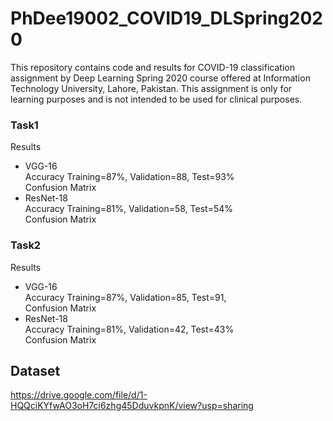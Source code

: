 # PhDee19002_COVID19_DLSpring2020
This repository contains code and results for COVID-19 classification assignment by Deep Learning Spring 2020 course offered at Information Technology University, Lahore, Pakistan. This assignment is only for learning purposes and is not intended to be used for clinical purposes.

### Task1  
Results
- VGG-16   
  Accuracy  Training=87%, Validation=88, Test=93%  
  Confusion Matrix  
- ResNet-18  
  Accuracy  Training=81%, Validation=58, Test=54%  
  Confusion Matrix  

### Task2  
Results
- VGG-16   
  Accuracy  Training=87%, Validation=85, Test=91,   
  Confusion Matrix  
- ResNet-18  
  Accuracy  Training=81%, Validation=42, Test=43%  
  Confusion Matrix  


## Dataset
https://drive.google.com/file/d/1-HQQciKYfwAO3oH7ci6zhg45DduvkpnK/view?usp=sharing
